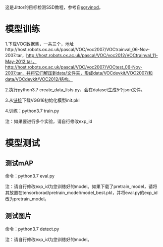 这是Jittor的目标检测SSD教程，参考自[sgrvinod](<https://github.com/sgrvinod/a-PyTorch-Tutorial-to-Object-Detection>)。

# 模型训练

1.下载VOC数据集，一共三个，地址http://host.robots.ox.ac.uk/pascal/VOC/voc2007/VOCtrainval_06-Nov-2007.tar，http://host.robots.ox.ac.uk/pascal/VOC/voc2012/VOCtrainval_11-May-2012.tar，http://host.robots.ox.ac.uk/pascal/VOC/voc2007/VOCtest_06-Nov-2007.tar，并将它们解压到data/文件夹，形成data/VOCdevkit/VOC2007/和data/VOCdevkit/VOC2012/结构。

2.执行python3.7 create_data_lists.py，会在dataset生成5个json文件。

3.从[链接](https://cloud.tsinghua.edu.cn/f/50e24573693e4cd7b737/?dl=1)下载VGG16初始化模型init.pkl

4.训练：python3.7 train.py

注：如果要进行多个实验，请自行修改exp_id

# 模型测试

## 测试mAP

命令：python3.7 eval.py

注：请自行修改exp_id为您训练好的model。如果下载了pretrain_model，请将其放置在tensorborad/pretrain_model/model_best.pkl，并将eval.py的exp_id改为pretrain_model。

## 测试图片

命令：python3.7 detect.py

注：请自行修改exp_id为您训练好的model。



